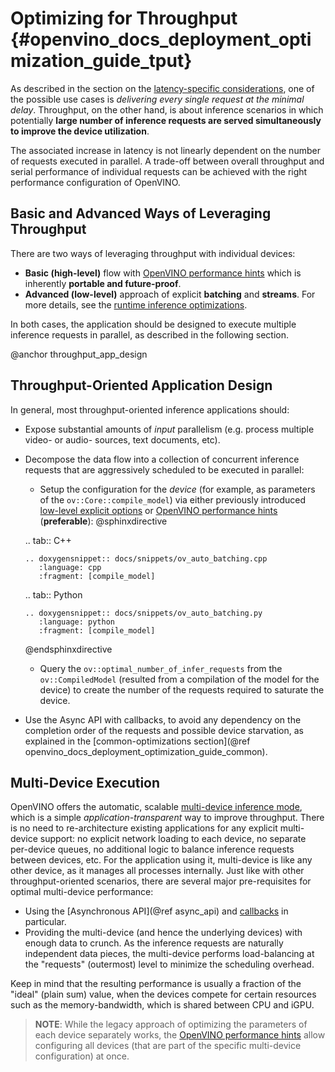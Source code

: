 # Optimizing for Throughput {#openvino_docs_deployment_optimization_guide_tput}

As described in the section on the [latency-specific considerations](./dldt_deployment_optimization_latency.md), one of the possible use cases is *delivering every single request at the minimal delay*.
Throughput, on the other hand, is about inference scenarios in which potentially **large number of inference requests are served simultaneously to improve the device utilization**.

The associated increase in latency is not linearly dependent on the number of requests executed in parallel.
A trade-off between overall throughput and serial performance of individual requests can be achieved with the right performance configuration of OpenVINO.

##  Basic and Advanced Ways of Leveraging Throughput 
There are two ways of leveraging throughput with individual devices:
* **Basic (high-level)** flow with [OpenVINO performance hints](../OV_Runtime_UG/performance_hints.md) which is inherently **portable and future-proof**.
* **Advanced (low-level)** approach of explicit  **batching** and **streams**. For more details, see the [runtime inference optimizations](dldt_deployment_optimization_tput_advanced.md).

In both cases, the application should be designed to execute multiple inference requests in parallel, as described in the following section.

@anchor throughput_app_design
## Throughput-Oriented Application Design
In general, most throughput-oriented inference applications should:
* Expose substantial amounts of *input* parallelism (e.g. process multiple video- or audio- sources, text documents, etc).
* Decompose the data flow into a collection of concurrent inference requests that are aggressively scheduled to be executed in parallel:
   * Setup the configuration for the *device* (for example, as parameters of the `ov::Core::compile_model`) via either previously introduced [low-level explicit options](dldt_deployment_optimization_tput_advanced.md) or [OpenVINO performance hints](../OV_Runtime_UG/performance_hints.md) (**preferable**):
   @sphinxdirective

   .. tab:: C++

      .. doxygensnippet:: docs/snippets/ov_auto_batching.cpp
         :language: cpp
         :fragment: [compile_model]

   .. tab:: Python

      .. doxygensnippet:: docs/snippets/ov_auto_batching.py
         :language: python
         :fragment: [compile_model]

   @endsphinxdirective
   * Query the `ov::optimal_number_of_infer_requests` from the `ov::CompiledModel` (resulted from a compilation of the model for the device) to create the number of the requests required to saturate the device.
* Use the Async API with callbacks, to avoid any dependency on the completion order of the requests and possible device starvation, as explained in the [common-optimizations section](@ref openvino_docs_deployment_optimization_guide_common).

## Multi-Device Execution
OpenVINO offers the automatic, scalable [multi-device inference mode](../OV_Runtime_UG/multi_device.md), which is a simple *application-transparent* way to improve throughput. There is no need to re-architecture existing applications for any explicit multi-device support: no explicit network loading to each device, no separate per-device queues, no additional logic to balance inference requests between devices, etc. For the application using it, multi-device is like any other device, as it manages all processes internally.
Just like with other throughput-oriented scenarios, there are several major pre-requisites for optimal multi-device performance:
*	Using the [Asynchronous API](@ref async_api) and [callbacks](../OV_Runtime_UG/ov_infer_request.md) in particular.
*	Providing the multi-device (and hence the underlying devices) with enough data to crunch. As the inference requests are naturally independent data pieces, the multi-device performs load-balancing at the "requests" (outermost) level to minimize the scheduling overhead.

Keep in mind that the resulting performance is usually a fraction of the "ideal" (plain sum) value, when the devices compete for certain resources such as the memory-bandwidth, which is shared between CPU and iGPU.

> **NOTE**: While the legacy approach of optimizing the parameters of each device separately works, the [OpenVINO performance hints](../OV_Runtime_UG/performance_hints.md) allow configuring all devices (that are part of the specific multi-device configuration) at once.
